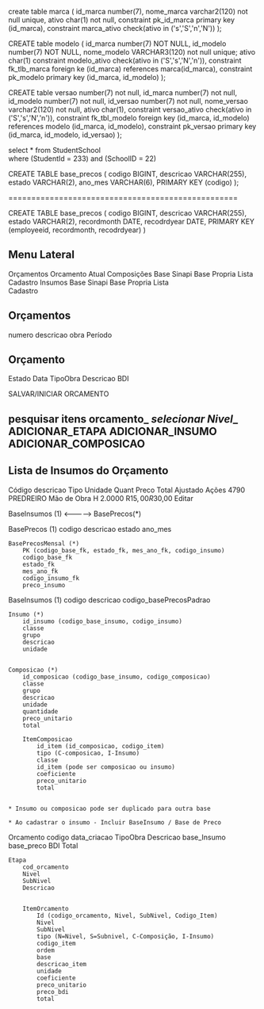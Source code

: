 create table marca (
    id_marca number(7),
    nome_marca varchar2(120) not null unique,
    ativo char(1) not null,
    constraint pk_id_marca primary key (id_marca),
    constraint marca_ativo check(ativo in ('s','S','n','N'))
);

CREATE table modelo ( 
    id_marca number(7) NOT NULL, 
    id_modelo number(7) NOT NULL, 
    nome_modelo VARCHAR3(120) not null unique; 
    ativo char(1) constraint modelo_ativo check(ativo in ('S','s','N','n')),
    constraint fk_tlb_marca foreign ke (id_marca) references marca(id_marca),
    constraint pk_modelo primary key (id_marca, id_modelo) 
); 

CREATE table versao number(7) not null, 
    id_marca number(7) not null, 
    id_modelo number(7) not null, 
    id_versao number(7) not null, 
    nome_versao varchar2(120) not null, 
    ativo char(1), 
    constraint versao_ativo check(ativo in ('S','s','N','n')),
    constraint fk_tbl_modelo foreign key (id_marca, id_modelo) references modelo (id_marca, id_modelo),
    constraint pk_versao primary key (id_marca, id_modelo, id_versao) 
); 

select * from StudentSchool  
where (StudentId = 233) and (SchoolID = 22)      

CREATE TABLE base_precos ( 
    codigo      BIGINT, 
    descricao   VARCHAR(255), 
    estado      VARCHAR(2), 
    ano_mes     VARCHAR(6),
    PRIMARY KEY (codigo) 
);

==================================================


CREATE TABLE base_precos ( 
    codigo      BIGINT, 
    descricao   VARCHAR(255), 
    estado      VARCHAR(2), 
    recordmonth DATE, 
    recodrdyear DATE, 
    PRIMARY KEY (employeeid, recordmonth, recodrdyear) 
  ) 





Menu Lateral 
------------
Orçamentos 
Orcamento Atual 
Composições 
    Base Sinapi 
    Base Propria 
        Lista 
        Cadastro
Insumos
    Base Sinapi 
    Base Propria 
        Lista   
        Cadastro                    



Orçamentos 
----------
numero 
descricao
obra 
Período

Orçamento
---------
Estado
Data
TipoObra
Descricao 
BDI

SALVAR/INICIAR ORCAMENTO 

____pesquisar itens orcamento_____  ___selecionar Nivel____ 
ADICIONAR_ETAPA   ADICIONAR_INSUMO  ADICIONAR_COMPOSICAO     
-----------------------------------------------------------





Lista de Insumos do Orçamento
-----------------------------
Código descricao       Tipo         Unidade  Quant     Preco   Total  Ajustado Ações
4790   PREDREIRO       Mão de Obra  H       2.0000   R$15,00  R$30,00          Editar       



BaseInsumos (1) <-----> BasePrecos(*)
 

BasePrecos (1)
    codigo 
    descricao
    estado
    ano_mes
     
    BasePrecosMensal (*)
        PK (codigo_base_fk, estado_fk, mes_ano_fk, codigo_insumo)
        codigo_base_fk
        estado_fk
        mes_ano_fk
        codigo_insumo_fk
        preco_insumo 

BaseInsumos (1)
    codigo 
    descricao 
    codigo_basePrecosPadrao 

    Insumo (*)
        id_insumo (codigo_base_insumo, codigo_insumo) 
        classe
        grupo
        descricao
        unidade
         

    Composicao (*)
        id_composicao (codigo_base_insumo, codigo_composicao)
        classe  
        grupo
        descricao
        unidade
        quantidade
        preco_unitario
        total

        ItemComposicao
            id_item (id_composicao, codigo_item)
            tipo (C-composicao, I-Insumo)
            classe
            id_item (pode ser composicao ou insumo)
            coeficiente
            preco_unitario 
            total
            

    * Insumo ou composicao pode ser duplicado para outra base       

    * Ao cadastrar o insumo - Incluir BaseInsumo / Base de Preco



Orcamento 
    codigo
    data_criacao
    TipoObra
    Descricao
    base_Insumo
    base_preco
    BDI
    Total

    Etapa
        cod_orcamento 
        Nivel
        SubNivel
        Descricao


        ItemOrcamento 
            Id (codigo_orcamento, Nivel, SubNivel, Codigo_Item)
            Nivel
            SubNivel 
            tipo (N=Nivel, S=Subnivel, C-Composição, I-Insumo)
            codigo_item
            ordem
            base
            descricao_item
            unidade
            coeficiente
            preco_unitario
            preco_bdi
            total


